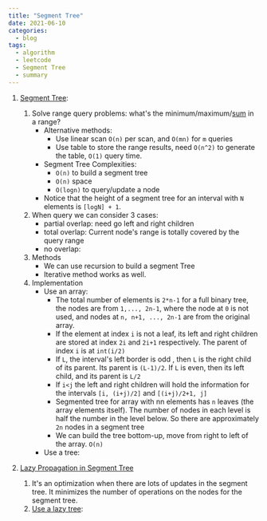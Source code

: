 ```yaml
---
title: "Segment Tree"
date: 2021-06-10
categories:
  - blog
tags:
  - algorithm
  - leetcode
  - Segment Tree
  - summary
---
```


1. [Segment Tree][Efficient and easy segment trees]: 
    1. Solve range query problems: what's the minimum/maximum/[sum][LC307. Range Sum Query - Mutable] in a range?
        * Alternative methods:
            * Use linear scan `O(n)` per scan, and `O(mn)` for `m` queries
            * Use table to store the range results, need `O(n^2)` to generate the table, `O(1)` query time.
        * Segment Tree Complexities:
            * `O(n)` to build a segment tree
            * `O(n)` space
            * `O(logn)` to query/update a node
        * Notice that the height of a segment tree for an interval with `N` elements is `[logN] + 1`.
    2. When query we can consider 3 cases:
        * partial overlap: need go left and right children
        * total overlap: Current node's range is totally covered by the query range
        * no overlap: 
    3. Methods
        * We can use recursion to build a segment Tree
        * Iterative method works as well.
    4. Implementation
        * Use an array:
            * The total number of elements is `2*n-1` for a full binary tree, the nodes are from `1,..., 2n-1`, where the node at `0` is not used, and nodes at `n, n+1, ..., 2n-1` are from the original array.
            * If the element at index `i` is not a leaf, its left and right children are stored at index `2i` and `2i+1` respectively. The parent of index `i` is at `int(i/2)`
            * If `L`, the interval's left border is odd , then `L` is the right child of its parent. Its parent is `(L-1)/2`. If `L` is even, then its left child, and its parent is `L/2`
            * If `i<j` the left and right children will hold the information for the intervals `[i, (i+j)/2]` and `[(i+j)/2+1, j]`
            * Segmented tree for array with nn elements has `n` leaves (the array elements itself). The number of nodes in each level is half the number in the level below. So there are approximately `2n` nodes in a segment tree
            * We can build the tree bottom-up, move from right to left of the array. `O(n)`
        * Use a tree:

2. [Lazy Propagation in Segment Tree][Lazy Propagation Segment Tree]
    1. It's an optimization when there are lots of updates in the segment tree. It minimizes the number of operations on the nodes for the segment tree.
    2. [Use a lazy tree][Lazy Propagation]: 



   
[Lazy Propagation Segment Tree]: https://www.youtube.com/watch?v=xuoQdt5pHj0&t=444s
[LC307. Range Sum Query - Mutable]: https://leetcode.com/problems/range-sum-query-mutable/
[Efficient and easy segment trees]: https://codeforces.com/blog/entry/18051
[Lazy Propagation]: https://leetcode.com/articles/a-recursive-approach-to-segment-trees-range-sum-queries-lazy-propagation/

